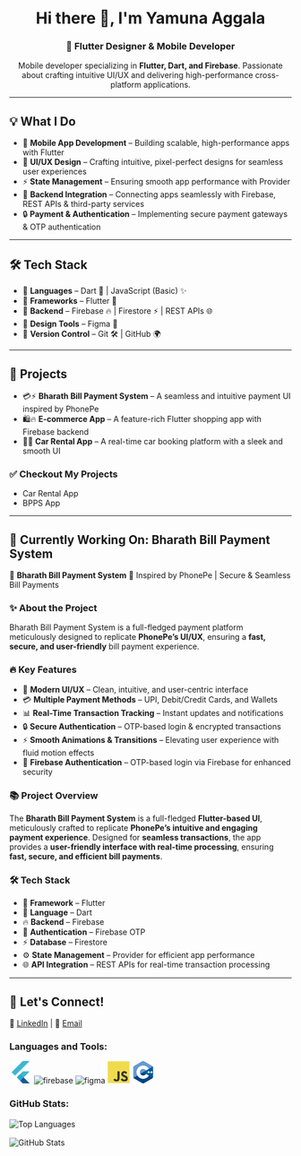 <h1 align="center">Hi there 👋, I'm Yamuna Aggala</h1>
<h3 align="center">🚀 Flutter Designer & Mobile Developer</h3>
<p align="center">Mobile developer specializing in <strong>Flutter, Dart, and Firebase</strong>. Passionate about crafting intuitive UI/UX and delivering high-performance cross-platform applications.</p>

---

<h2>💡 What I Do</h2>
<ul>
  <li>🚀 <strong>Mobile App Development</strong> – Building scalable, high-performance apps with Flutter</li>
  <li>🎨 <strong>UI/UX Design</strong> – Crafting intuitive, pixel-perfect designs for seamless user experiences</li>
  <li>⚡ <strong>State Management</strong> – Ensuring smooth app performance with Provider</li>
  <li>🔗 <strong>Backend Integration</strong> – Connecting apps seamlessly with Firebase, REST APIs & third-party services</li>
  <li>🔒 <strong>Payment & Authentication</strong> – Implementing secure payment gateways & OTP authentication</li>
</ul>

---

<h2>🛠️ Tech Stack</h2>
<ul>
  <li>📌 <strong>Languages</strong> – Dart 💎 | JavaScript (Basic) ✨</li>
  <li>📌 <strong>Frameworks</strong> – Flutter 🚀</li>
  <li>📌 <strong>Backend</strong> – Firebase 🔥 | Firestore ⚡ | REST APIs 🌐</li>
  <li>📌 <strong>Design Tools</strong> – Figma 🎨</li>
  <li>📌 <strong>Version Control</strong> – Git 🛠️ | GitHub 🌍</li>
</ul>

---

<h2>🚀 Projects</h2>
<ul>
  <li>💳⚡ <strong>Bharath Bill Payment System</strong> – A seamless and intuitive payment UI inspired by PhonePe</li>
  <li>🛍️🔥 <strong>E-commerce App</strong> – A feature-rich Flutter shopping app with Firebase backend</li>
  <li>🚗💨 <strong>Car Rental App</strong> – A real-time car booking platform with a sleek and smooth UI</li>
</ul>

<h3>✅ Checkout My Projects</h3>
<ul>
  <li>Car Rental App</li>
  <li>BPPS App</li>
</ul>

---

<h2>🚀 Currently Working On: Bharath Bill Payment System</h2>
<p>💜 <strong>Bharath Bill Payment System</strong> 🔹 Inspired by PhonePe | Secure & Seamless Bill Payments</p>

<h3>✨ About the Project</h3>
<p>Bharath Bill Payment System is a full-fledged payment platform meticulously designed to replicate <strong>PhonePe’s UI/UX</strong>, ensuring a <strong>fast, secure, and user-friendly</strong> bill payment experience.</p>

<h3>🔥 Key Features</h3>
<ul>
  <li>🎨 <strong>Modern UI/UX</strong> – Clean, intuitive, and user-centric interface</li>
  <li>💳 <strong>Multiple Payment Methods</strong> – UPI, Debit/Credit Cards, and Wallets</li>
  <li>📊 <strong>Real-Time Transaction Tracking</strong> – Instant updates and notifications</li>
  <li>🔒 <strong>Secure Authentication</strong> – OTP-based login & encrypted transactions</li>
  <li>⚡ <strong>Smooth Animations & Transitions</strong> – Elevating user experience with fluid motion effects</li>
  <li>🔐 <strong>Firebase Authentication</strong> – OTP-based login via Firebase for enhanced security</li>
</ul>

<h3>📚 Project Overview</h3>
<p>The <strong>Bharath Bill Payment System</strong> is a full-fledged <strong>Flutter-based UI</strong>, meticulously crafted to replicate <strong>PhonePe’s intuitive and engaging payment experience</strong>. Designed for <strong>seamless transactions</strong>, the app provides a <strong>user-friendly interface with real-time processing</strong>, ensuring <strong>fast, secure, and efficient bill payments</strong>.</p>

<h3>🛠️ Tech Stack</h3>
<ul>
  <li>🚀 <strong>Framework</strong> – Flutter</li>
  <li>💎 <strong>Language</strong> – Dart</li>
  <li>🔥 <strong>Backend</strong> – Firebase</li>
  <li>🔐 <strong>Authentication</strong> – Firebase OTP</li>
  <li>⚡ <strong>Database</strong> – Firestore</li>
  <li>⚙️ <strong>State Management</strong> – Provider for efficient app performance</li>
  <li>🌐 <strong>API Integration</strong> – REST APIs for real-time transaction processing</li>
</ul>

---

<h2>🚀 Let's Connect!</h2>
<p>💼 <a href="#">LinkedIn</a> | 📧 <a href="#">Email</a></p>

<h3 align="left">Languages and Tools:</h3>
<p align="left">
  <img src="https://raw.githubusercontent.com/devicons/devicon/master/icons/flutter/flutter-original.svg" alt="flutter" width="40" height="40"/> 
  <img src="https://www.vectorlogo.zone/logos/firebase/firebase-icon.svg" alt="firebase" width="40" height="40"/> 
  <img src="https://www.vectorlogo.zone/logos/figma/figma-icon.svg" alt="figma" width="40" height="40"/> 
  <img src="https://raw.githubusercontent.com/devicons/devicon/master/icons/javascript/javascript-original.svg" alt="javascript" width="40" height="40"/> 
  <img src="https://raw.githubusercontent.com/devicons/devicon/master/icons/cplusplus/cplusplus-original.svg" alt="cplusplus" width="40" height="40"/>
</p>

<h3 align="left">GitHub Stats:</h3>
<p><img align="center" src="https://github-readme-stats.vercel.app/api/top-langs?username=yamuna-aggala&show_icons=true&locale=en&layout=compact" alt="Top Languages" /></p>
<p><img align="center" src="https://github-readme-stats.vercel.app/api?username=yamuna-aggala&show_icons=true&locale=en" alt="GitHub Stats" /></p>
